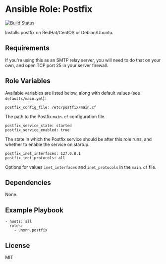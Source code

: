 # Ansible Role: Postfix

[![Build Status](https://travis-ci.org/unxnn/ansible-role-postfix.svg?branch=master)](https://travis-ci.org/unxnn/ansible-role-postfix)

Installs postfix on RedHat/CentOS or Debian/Ubuntu.

## Requirements

If you're using this as an SMTP relay server, you will need to do that on your own, and open TCP port 25 in your server firewall.

## Role Variables

Available variables are listed below, along with default values (see `defaults/main.yml`):

    postfix_config_file: /etc/postfix/main.cf

The path to the Postfix `main.cf` configuration file.

    postfix_service_state: started
    postfix_service_enabled: true

The state in which the Postfix service should be after this role runs, and whether to enable the service on startup.

    postfix_inet_interfaces: 127.0.0.1
    postfix_inet_protocols: all

Options for values `inet_interfaces` and `inet_protocols` in the `main.cf` file.

## Dependencies

None.

## Example Playbook

    - hosts: all
      roles:
        - unxnn.postfix

## License

MIT
